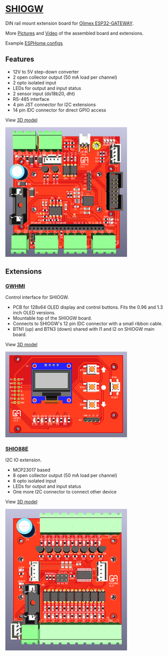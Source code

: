 # [SHIOGW](/Hardware/SHIOGW)

DIN rail mount extension board for [Olimex ESP32-GATEWAY](https://www.olimex.com/Products/IoT/ESP32/ESP32-GATEWAY/open-source-hardware).

More [Pictures](/Pictures#assembled-boards) and [Video](https://youtu.be/ds2y22MUNzQ) of the assembled board and extensions.

Example [ESPHome configs](/ESPHome)

## Features

* 12V to 5V step-down converter
* 2 open collector output (50 mA load per channel)
* 2 opto isolated input
* LEDs for output and input status
* 2 sensor input (ds18b20, dht)
* RS-485 interface
* 4 pin JST connector for I2C extensions
* 14 pin IDC connector for direct GPIO access

View [3D model](https://3dviewer.net/#model=https://dl.dropbox.com/scl/fi/j76wkurbdsg0v3u86ytwz/SHIOGW.wrl?rlkey=584sbdglya1lp1ddyppx6lrxc&st=6v3kh4mh&dl=0)

<img src="Pictures/SHIOGW.png" alt="drawing" width="380"/>

## Extensions

### [GWHMI](/Hardware/GWHMI)

Control interface for SHIOGW.

* PCB for 128x64 OLED display and control buttons. Fits the 0.96 and 1.3 inch OLED versions.
* Mountable top of the SHIOGW board.
* Connects to SHIOGW's 12 pin IDC connector with a small ribbon cable.
* BTN1 (up) and BTN3 (down) shared with I1 and I2 on SHIOGW main board.

View [3D model](https://3dviewer.net/#model=https://dl.dropbox.com/scl/fi/7jz3k061ucrvhpbndl225/GWHMI.wrl?rlkey=riumigwjpmmgojjbx1wv2xw0k&st=5j6r821t&dl=0)

<img src="Pictures/GWHMI.png" alt="drawing" width="380"/>

### [SHIO88E](/Hardware/SHIO88E)

I2C IO extension.

* MCP23017 based
* 8 open collector output (50 mA load per channel)
* 8 opto isolated input
* LEDs for output and input status
* One more I2C connector to connect other device

View [3D model](https://3dviewer.net/#model=https://dl.dropbox.com/scl/fi/n3l0dhv9xatyv03qyenmx/SHIO88E.wrl?rlkey=zyxzxo8a2xjssh9ibl0cdi6ao&st=b69elw70&dl=0)

<img src="Pictures/SHIO88E.png" alt="drawing" width="380"/>
